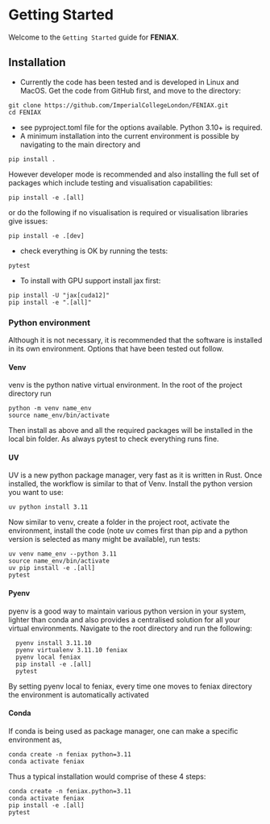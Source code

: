 # Getting Started

Welcome to the `Getting Started` guide for **FENIAX**.

## Installation

- Currently the code has been tested and is developed in Linux and MacOS. Get the code from GitHub first, and move to the directory:
```
git clone https://github.com/ImperialCollegeLondon/FENIAX.git
cd FENIAX
```
- see pyproject.toml file for the options available. Python 3.10+ is required.
- A minimum installation into the current environment is possible by navigating to the main directory and
```
pip install .
```

However developer mode is recommended and also installing the full set of packages which include testing and visualisation capabilities:

```
pip install -e .[all]
```
or do the following if no visualisation is required or visualisation libraries give issues:
```
pip install -e .[dev]
```

- check everything is OK by running the tests: 

```
pytest
```


- To install with GPU support install jax first:
```
pip install -U "jax[cuda12]"
pip install -e ".[all]"
```

### Python environment
Although it is not necessary, it is recommended that the software is installed in its own environment. Options that have been tested out follow.

#### Venv
venv is the python native virtual environment. In the root of the project directory run 
```
python -m venv name_env
source name_env/bin/activate
```
Then install as above and all the required packages will be installed in the local bin folder. As always pytest to check everything runs fine.
#### UV
UV is a new python package manager, very fast as it is written in Rust. Once installed, the workflow is similar to that of Venv. 
Install the python version you want to use:
```
uv python install 3.11
```
Now similar to venv, create a folder in the project root, activate the environment, install the code (note uv comes first than pip and a python version is selected as many might be available), run tests:
```
uv venv name_env --python 3.11
source name_env/bin/activate
uv pip install -e .[all]
pytest
```

#### Pyenv
pyenv is a good way to maintain various python version in your system, lighter than conda and also provides a centralised solution for all your virtual environments.
Navigate to the root directory and run the following: 

```
  pyenv install 3.11.10
  pyenv virtualenv 3.11.10 feniax
  pyenv local feniax
  pip install -e .[all]
  pytest
```
By setting pyenv local to feniax, every time one moves to feniax directory the environment is automatically activated

#### Conda

If conda is being used as package manager, one can make a specific environment as,

```
conda create -n feniax python=3.11
conda activate feniax
```

Thus a typical installation would comprise of these 4 steps:
```
conda create -n feniax.python=3.11
conda activate feniax
pip install -e .[all]
pytest
```

